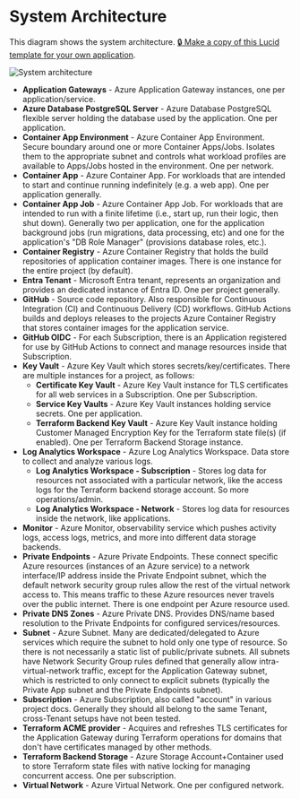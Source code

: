 # System Architecture

This diagram shows the system architecture. [🔒 Make a copy of this Lucid template for your own application](https://lucid.app/lucidchart/cd2e441b-68ca-429e-a71f-35b8d7c48bae/edit).

![System architecture](https://lucid.app/publicSegments/view/e4eff3ce-8a40-4b41-91ca-d4c84554d5c8/image.png)

* **Application Gateways** - Azure Application Gateway instances, one per
  application/service.
* **Azure Database PostgreSQL Server** - Azure Database PostgreSQL flexible
  server holding the database used by the application. One per application.
* **Container App Environment** - Azure Container App Environment. Secure
  boundary around one or more Container Apps/Jobs. Isolates them to the
  appropriate subnet and controls what workload profiles are available to
  Apps/Jobs hosted in the environment. One per network.
* **Container App** - Azure Container App. For workloads that are intended to
  start and continue running indefinitely (e.g. a web app). One per application
  generally.
* **Container App Job** - Azure Container App Job. For workloads that are
  intended to run with a finite lifetime (i.e., start up, run their logic, then
  shut down). Generally two per application, one for the application background
  jobs (run migrations, data processing, etc) and one for the application's "DB
  Role Manager" (provisions database roles, etc.).
* **Container Registry** - Azure Container Registry that holds the build
  repositories of application container images. There is one instance for the
  entire project (by default).
* **Entra Tenant** - Microsoft Entra tenant, represents an organization and
  provides an dedicated instance of Entra ID. One per project generally.
* **GitHub** - Source code repository. Also responsible for Continuous
  Integration (CI) and Continuous Delivery (CD) workflows. GitHub Actions builds
  and deploys releases to the projects Azure Container Registry that stores
  container images for the application service.
* **GitHub OIDC** - For each Subscription, there is an Application registered
  for use by GitHub Actions to connect and manage resources inside that
  Subscription.
* **Key Vault** - Azure Key Vault which stores secrets/key/certificates. There
  are multiple instances for a project, as follows:
    * **Certificate Key Vault** - Azure Key Vault instance for TLS certificates
      for all web services in a Subscription. One per Subscription.
    * **Service Key Vaults** - Azure Key Vault instances holding service
      secrets. One per application.
    * **Terraform Backend Key Vault** - Azure Key Vault instance holding
      Customer Managed Encryption Key for the Terraform state file(s) (if
      enabled). One per Terraform Backend Storage instance.
* **Log Analytics Workspace** - Azure Log Analytics Workspace. Data store to
  collect and analyze various logs.
    * **Log Analytics Workspace - Subscription** - Stores log data for resources
      not associated with a particular network, like the access logs for the
      Terraform backend storage account. So more operations/admin.
    * **Log Analytics Workspace - Network** - Stores log data for resources
      inside the network, like applications.
* **Monitor** - Azure Monitor, observability service which pushes activity logs,
  access logs, metrics, and more into different data storage backends.
* **Private Endpoints** - Azure Private Endpoints. These connect specific Azure
  resources (instances of an Azure service) to a network interface/IP address
  inside the Private Endpoint subnet, which the default network security group
  rules allow the rest of the virtual network access to. This means traffic to
  these Azure resources never travels over the public internet. There is one
  endpoint per Azure resource used.
* **Private DNS Zones** - Azure Private DNS. Provides DNS/name based resolution
  to the Private Endpoints for configured services/resources.
* **Subnet** - Azure Subnet. Many are dedicated/delegated to Azure services
  which require the subnet to hold only one type of resource. So there is not
  necessarily a static list of public/private subnets. All subnets have Network
  Security Group rules defined that generally allow intra-virtual-network
  traffic, except for the Application Gateway subnet, which is restricted to
  only connect to explicit subnets (typically the Private App subnet and the
  Private Endpoints subnet).
* **Subscription** - Azure Subscription, also called "account" in various
  project docs. Generally they should all belong to the same Tenant,
  cross-Tenant setups have not been tested.
* **Terraform ACME provider** - Acquires and refreshes TLS certificates for the
  Application Gateway during Terraform operations for domains that don't have
  certificates managed by other methods.
* **Terraform Backend Storage** - Azure Storage Account+Container used to store
  Terraform state files with native locking for managing concurrent access. One
  per subscription.
* **Virtual Network** - Azure Virtual Network. One per configured network.
